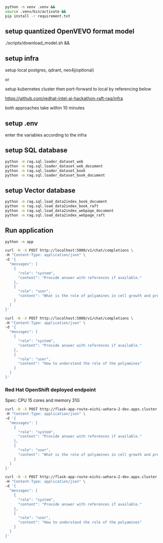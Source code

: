 ```bash
python -m venv .venv &&
source .venv/bin/activate &&
pip install -r requirement.txt
```

## setup quantized OpenVEVO format model

./scripts/download_model.sh &&

## setup infra

setup local postgres, qdrant, neo4j(optional)

or

setup kubernetes cluster then port-forward to local by referencing below

https://github.com/redhat-intel-ai-hackathon-raft-rag/infra

both approaches take within 10 minutes

## setup .env

enter the variables according to the infra

## setup SQL database

```bash
python -m rag.sql.loader_dataset_web
python -m rag.sql.loader_dataset_web_document
python -m rag.sql.loader_dataset_book
python -m rag.sql.loader_dataset_book_document
```

## setup Vector database

```bash
python -m rag.sql.load_data2index_book_document
python -m rag.sql.load_data2index_book_raft
python -m rag.sql.load_data2index_webpage_document
python -m rag.sql.load_data2index_webpage_raft
```

## Run application

```bash
python -m app
```

```bash
curl -N -X POST http://localhost:5000/v1/chat/completions \
-H "Content-Type: application/json" \
-d '{
  "messages": [
    {
      "role": "system",
      "content": "Provide answer with references if available."
    },
    {
      "role": "user",
      "content": "What is the role of polyamines in cell growth and proliferation?"
    }
  ]
}'
```

```bash
curl -N -X POST http://localhost:5000/v1/chat/completions \
-H "Content-Type: application/json" \
-d '{
  "messages": [
    {
      "role": "system",
      "content": "Provide answer with references if available."
    },
    {
      "role": "user",
      "content": "How to understand the role of the polyamines"
    }
  ]
}'
```

### Red Hat OpenShift deployed endpoint

Spec: CPU 15 cores and memory 31G

```bash
curl -N -X POST http://flask-app-route-eichi-uehara-2-dev.apps.cluster.intel.sandbox1234.opentlc.com/v1/chat/completions \
-H "Content-Type: application/json" \
-d '{
  "messages": [
    {
      "role": "system",
      "content": "Provide answer with references if available."
    },
    {
      "role": "user",
      "content": "What is the role of polyamines in cell growth and proliferation?"
    }
  ]
}'
```

```bash
curl -N -X POST http://flask-app-route-eichi-uehara-2-dev.apps.cluster.intel.sandbox1234.opentlc.com/v1/chat/completions \
-H "Content-Type: application/json" \
-d '{
  "messages": [
    {
      "role": "system",
      "content": "Provide answer with references if available."
    },
    {
      "role": "user",
      "content": "How to understand the role of the polyamines"
    }
  ]
}'
```
